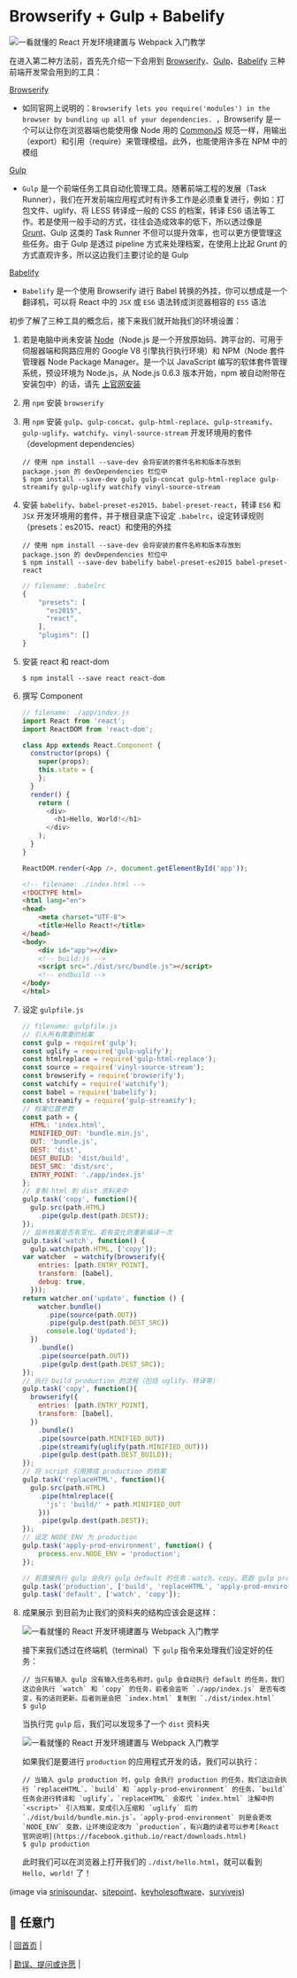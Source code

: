 # Browserify + Gulp + Babelify

![一看就懂的 React 开发环境建置与 Webpack 入门教学](./images/react-browserify-gulp.png "一看就懂的 React 开发环境建置与 Webpack 入门教学")

在进入第二种方法前，首先先介绍一下会用到 [Browserify](http://browserify.org/)、[Gulp](http://gulpjs.com/)、[Babelify](https://github.com/babel/babelify) 三种前端开发常会用到的工具：

[Browserify](http://browserify.org/)
- 如同官网上说明的：`Browserify lets you require('modules') in the browser by bundling up all of your dependencies.
`，Browserify 是一个可以让你在浏览器端也能使用像 Node 用的 [CommonJS](https://en.wikipedia.org/wiki/CommonJS) 规范一样，用输出（export）和引用（require）来管理模组。此外，也能使用许多在 NPM 中的模组

[Gulp](http://gulpjs.com/)
- `Gulp` 是一个前端任务工具自动化管理工具。随著前端工程的发展（Task Runner），我们在开发前端应用程式时有许多工作是必须重复进行，例如：打包文件、uglify、将 LESS 转译成一般的 CSS 的档案，转译 ES6 语法等工作。若是使用一般手动的方式，往往会造成效率的低下，所以透过像是 [Grunt](http://gruntjs.com/)、Gulp 这类的 Task Runner 不但可以提升效率，也可以更方便管理这些任务。由于 Gulp 是透过 pipeline 方式来处理档案，在使用上比起 Grunt 的方式直观许多，所以这边我们主要讨论的是 Gulp

[Babelify](https://github.com/babel/babelify)
- `Babelify` 是一个使用 Browserify 进行 Babel 转换的外挂，你可以想成是一个翻译机，可以将 React 中的 `JSX` 或 `ES6` 语法转成浏览器相容的 `ES5` 语法

初步了解了三种工具的概念后，接下来我们就开始我们的环境设置：
1. 若是电脑中尚未安装 [Node](https://zh.wikipedia.org/zh-tw/Node.js)（Node.js 是一个开放原始码、跨平台的、可用于伺服器端和网路应用的 Google V8 引擎执行执行环境）和 NPM（Node 套件管理器 Node Package Manager。是一个以 JavaScript 编写的软体套件管理系统，预设环境为 Node.js，从 Node.js 0.6.3 版本开始，npm 被自动附带在安装包中）的话，请先 [上官网安装](https://nodejs.org/en/)

2. 用 `npm` 安装 `browserify`

3. 用 `npm` 安装 `gulp`、`gulp-concat`、`gulp-html-replace`、`gulp-streamify`、`gulp-uglify`、`watchify`、`vinyl-source-stream` 开发环境用的套件（development dependencies）

	```
	// 使用 npm install --save-dev 会将安装的套件名称和版本存放到 package.json 的 devDependencies 栏位中
	$ npm install --save-dev gulp gulp-concat gulp-html-replace gulp-streamify gulp-uglify watchify vinyl-source-stream  
	```

3. 安装 `babelify`、`babel-preset-es2015`、`babel-preset-react`，转译 `ES6` 和 `JSX` 开发环境用的套件，并于根目录底下设定 `.babelrc`，设定转译规则（presets：es2015、react）和使用的外挂

	```
	// 使用 npm install --save-dev 会将安装的套件名称和版本存放到 package.json 的 devDependencies 栏位中
	$ npm install --save-dev babelify babel-preset-es2015 babel-preset-react
	```

	```js
    // filename: .babelrc
	{
		"presets": [
		  "es2015",
		  "react",
		],
		"plugins": []
	}
	```

4. 安装 react 和 react-dom

	```
	$ npm install --save react react-dom
	```

6. 撰写 Component

	```js
    // filename: ./app/index.js
	import React from 'react';
	import ReactDOM from 'react-dom';

	class App extends React.Component {
	  constructor(props) {
	    super(props);
	    this.state = {
	    };
	  }
	  render() {
	    return (
	      <div>
	        <h1>Hello, World!</h1>
	      </div>
	    );
	  }
	}

	ReactDOM.render(<App />, document.getElementById('app'));
	```

	```html
    <!-- filename: ./index.html -->
	<!DOCTYPE html>
	<html lang="en">
	<head>
		<meta charset="UTF-8">
		<title>Hello React!</title>
	</head>
	<body>
		<div id="app"></div>
		<!-- build:js -->
		<script src="./dist/src/bundle.js"></script>
		<!-- endbuild -->
	</body>
	</html>
	```

7. 设定 `gulpfile.js`

	```js
    // filename: gulpfile.js
	// 引入所有需要的档案
	const gulp = require('gulp');
	const uglify = require('gulp-uglify');
	const htmlreplace = require('gulp-html-replace');
	const source = require('vinyl-source-stream');
	const browserify = require('browserify');
	const watchify = require('watchify');
	const babel = require('babelify');
	const streamify = require('gulp-streamify');
	// 档案位置参数
	const path = {
	  HTML: 'index.html',
	  MINIFIED_OUT: 'bundle.min.js',
	  OUT: 'bundle.js',
	  DEST: 'dist',
	  DEST_BUILD: 'dist/build',
	  DEST_SRC: 'dist/src',
	  ENTRY_POINT: './app/index.js'
	};
	// 复制 html 到 dist 资料夹中
	gulp.task('copy', function(){
	  gulp.src(path.HTML)
	    .pipe(gulp.dest(path.DEST));
	});
	// 监听档案是否有变化，若有变化则重新编译一次
	gulp.task('watch', function() {
	  gulp.watch(path.HTML, ['copy']);
	var watcher  = watchify(browserify({
	    entries: [path.ENTRY_POINT],
	    transform: [babel],
	    debug: true,
	  }));
	return watcher.on('update', function () {
	    watcher.bundle()
	      .pipe(source(path.OUT))
	      .pipe(gulp.dest(path.DEST_SRC))
	      console.log('Updated');
	  })
	    .bundle()
	    .pipe(source(path.OUT))
	    .pipe(gulp.dest(path.DEST_SRC));
	});
	// 执行 build production 的流程（包括 uglify、转译等）
	gulp.task('copy', function(){
	  browserify({
	    entries: [path.ENTRY_POINT],
	    transform: [babel],
	  })
	    .bundle()
	    .pipe(source(path.MINIFIED_OUT))
	    .pipe(streamify(uglify(path.MINIFIED_OUT)))
	    .pipe(gulp.dest(path.DEST_BUILD));
	});
	// 将 script 引用换成 production 的档案
	gulp.task('replaceHTML', function(){
	  gulp.src(path.HTML)
	    .pipe(htmlreplace({
	      'js': 'build/' + path.MINIFIED_OUT
	    }))
	    .pipe(gulp.dest(path.DEST));
	});
	// 设定 NODE_ENV 为 production
	gulp.task('apply-prod-environment', function() {
	    process.env.NODE_ENV = 'production';
	});

	// 若直接执行 gulp 会执行 gulp default 的任务：watch、copy。若跑 gulp production，则会执行 build、replaceHTML、apply-prod-environment
	gulp.task('production', ['build', 'replaceHTML', 'apply-prod-environment']);
	gulp.task('default', ['watch', 'copy']);
	```

8. 成果展示
	到目前为止我们的资料夹的结构应该会是这样：

	![一看就懂的 React 开发环境建置与 Webpack 入门教学](./images/browserify-folder-pregulp.png "一看就懂的 React 开发环境建置与 Webpack 入门教学")

	接下来我们透过在终端机（terminal）下 `gulp` 指令来处理我们设定好的任务：

	```
	// 当只有输入 gulp 没有输入任务名称时，gulp 会自动执行 default 的任务，我们这边会执行 `watch` 和 `copy` 的任务，前者会监听 `./app/index.js` 是否有改变，有的话则更新。后者则是会把 `index.html` 复制到 `./dist/index.html`
	$ gulp
	```

	当执行完 `gulp` 后，我们可以发现多了一个 `dist` 资料夹

	![一看就懂的 React 开发环境建置与 Webpack 入门教学](./images/browserify-folder-possgulp.png "一看就懂的 React 开发环境建置与 Webpack 入门教学")

	如果我们是要进行 `production` 的应用程式开发的话，我们可以执行： 

	```
	// 当输入 gulp production 时，gulp 会执行 production 的任务，我们这边会执行 `replaceHTML`、`build` 和 `apply-prod-environment` 的任务，`build` 任务会进行转译和 `uglify`。`replaceHTML` 会取代 `index.html` 注解中的 `<script>` 引入档案，变成引入压缩和 `uglify` 后的 `./dist/build/bundle.min.js`。`apply-prod-environment` 则是会更改 `NODE_ENV` 变数，让环境设定改为 `production`，有兴趣的读者可以参考[React 官网说明](https://facebook.github.io/react/downloads.html)
	$ gulp production
	```

	此时我们可以在浏览器上打开我们的 `./dist/hello.html`，就可以看到 `Hello, world!` 了！

(image via [srinisoundar](https://cdn-images-1.medium.com/max/477/1*qhI4E_g3TDOK0uu1VAJlCQ.png)、[sitepoint](https://d2sis3lil8ndrq.cloudfront.net/screencasts/46e215cd-2eb3-4cf0-b699-713977a2b644.png)、[keyholesoftware](https://keyholesoftware.com/wp-content/uploads/Browserify-5.png)、[survivejs](http://survivejs.com/webpack/images/webpack.png))

## :door: 任意门
| [回首页](https://github.com/kdchang/reactjs101) | 

| [勘误、提问或许愿](https://github.com/kdchang/reactjs101/issues) |
